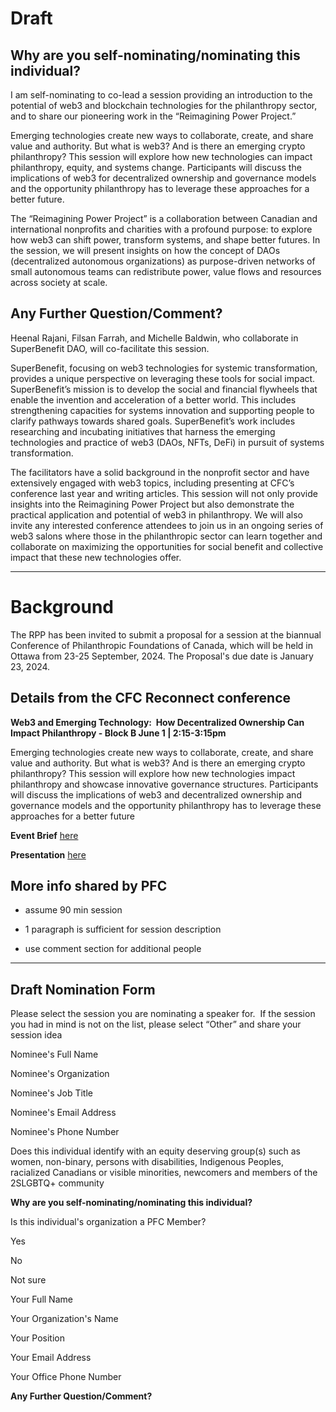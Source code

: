 # Draft 

## **Why are you self-nominating/nominating this individual?**

I am self-nominating to co-lead a session providing an introduction to the potential of web3 and blockchain technologies for the philanthropy sector, and to share our pioneering work in the “Reimagining Power Project.”

Emerging technologies create new ways to collaborate, create, and share value and authority. But what is web3? And is there an emerging crypto philanthropy? This session will explore how new technologies can impact philanthropy, equity, and systems change. Participants will discuss the implications of web3 for decentralized ownership and governance models and the opportunity philanthropy has to leverage these approaches for a better future.

The “Reimagining Power Project” is a collaboration between Canadian and international nonprofits and charities with a profound purpose: to explore how web3 can shift power, transform systems, and shape better futures. In the session, we will present insights on how the concept of DAOs (decentralized autonomous organizations) as purpose-driven networks of small autonomous teams can redistribute power, value flows and resources across society at scale.

## **Any Further Question/Comment?**

Heenal Rajani, Filsan Farrah, and Michelle Baldwin, who collaborate in SuperBenefit DAO, will co-facilitate this session.

SuperBenefit, focusing on web3 technologies for systemic transformation, provides a unique perspective on leveraging these tools for social impact. SuperBenefit’s mission is to develop the social and financial flywheels that enable the invention and acceleration of a better world. This includes strengthening capacities for systems innovation and supporting people to clarify pathways towards shared goals. SuperBenefit’s work includes researching and incubating initiatives that harness the emerging technologies and practice of web3 (DAOs, NFTs, DeFi) in pursuit of systems transformation.

The facilitators have a solid background in the nonprofit sector and have extensively engaged with web3 topics, including presenting at CFC’s conference last year and writing articles. This session will not only provide insights into the Reimagining Power Project but also demonstrate the practical application and potential of web3 in philanthropy. We will also invite any interested conference attendees to join us in an ongoing series of web3 salons where those in the philanthropic sector can learn together and collaborate on maximizing the opportunities for social benefit and collective impact that these new technologies offer.

---

# **Background**

The RPP has been invited to submit a proposal for a session at the biannual Conference of Philanthropic Foundations of Canada, which will be held in Ottawa from 23-25 September, 2024. The Proposal's due date is January 23, 2024.

## Details from the CFC Reconnect conference

**Web3 and Emerging Technology:  How Decentralized Ownership Can Impact Philanthropy - Block B June 1 | 2:15-3:15pm**

Emerging technologies create new ways to collaborate, create, and share value and authority. But what is web3? And is there an emerging crypto philanthropy? This session will explore how new technologies impact philanthropy and showcase innovative governance structures. Participants will discuss the implications of web3 and decentralized ownership and governance models and the opportunity philanthropy has to leverage these approaches for a better future

**Event Brief** [here](https://docs.google.com/document/d/1RNXJ9myKkt-xILqNtJTWARH77_F5DFDubKK063vcIw4/edit#heading=h.pwjb1k934n7c)

**Presentation** [here](https://docs.google.com/presentation/d/1MxPp-7YtkRcyWfaEjt_gUqcpZHr-5tYY/edit?usp=drive_link&ouid=115211900444677201440&rtpof=true&sd=true)

## More info shared by PFC

- assume 90 min session

- 1 paragraph is sufficient for session description

- use comment section for additional people

---

## Draft Nomination Form

Please select the session you are nominating a speaker for.  If the session you had in mind is not on the list, please select “Other” and share your session idea

Nominee's Full Name


Nominee's Organization


Nominee's Job Title


Nominee's Email Address


Nominee's Phone Number


Does this individual identify with an equity deserving group(s) such as women, non-binary, persons with disabilities, Indigenous Peoples, racialized Canadians or visible minorities, newcomers and members of the 2SLGBTQ+ community


**Why are you self-nominating/nominating this individual?**


Is this individual's organization a PFC Member?

Yes

No

Not sure

Your Full Name


Your Organization's Name


Your Position


Your Email Address


Your Office Phone Number


**Any Further Question/Comment?**